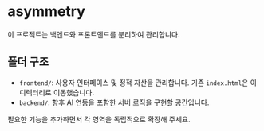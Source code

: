 # asymmetry

이 프로젝트는 백엔드와 프론트엔드를 분리하여 관리합니다.

## 폴더 구조

- `frontend/`: 사용자 인터페이스 및 정적 자산을 관리합니다. 기존 `index.html`은 이 디렉터리로 이동했습니다.
- `backend/`: 향후 AI 연동을 포함한 서버 로직을 구현할 공간입니다.

필요한 기능을 추가하면서 각 영역을 독립적으로 확장해 주세요.
